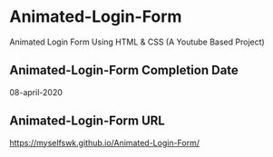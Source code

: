 # Animated-Login-Form
Animated Login Form Using HTML &amp; CSS  (A Youtube Based Project)

## Animated-Login-Form Completion Date
08-april-2020

## Animated-Login-Form URL
https://myselfswk.github.io/Animated-Login-Form/
